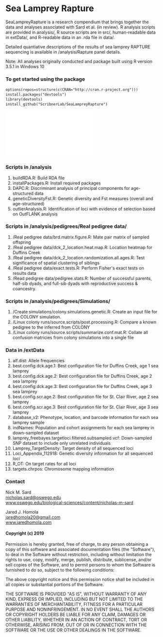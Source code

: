 Sea Lamprey Rapture
===================

SeaLampreyRapture is a research compendium that brings together the data
and analyses associated with Sard et al. (in review). R analysis scripts
are provided in analysis/, R source scripts are in src/, human-readable
data in extData/, and R-readable data in an .rda file in data/.

Detailed quantiative descriptions of the results of sea lamprey RAPTURE
sequencing is available in /analysis/Rapture panel details.

Note: All analyses originally conducted and package built using R
version 3.5.1 in Windows 10

### To get started using the package

    options(repos=structure(c(CRAN="http://cran.r-project.org")))
    install.packages("devtools")
    library(devtools)
    install_github("ScribnerLab/SeaLampreyRapture")

![compendiumOutline](./extData/compendiumOutline.pdf)

### Scripts in /analysis

1.  buildRDA.R: Build RDA file
2.  installPackages.R: Install required packages
3.  DAPC.R: Discriminant analysis of principal components for
    age-structured data
4.  geneticDiversityFst.R: Genetic diversity and Fst measures (overall
    and age-structured)
5.  outlierAnalysis.R: Identification of loci with evidence of selection
    based on OutFLANK analysis

### Scripts in /analysis/pedigrees/Real pedigree data/

1.  /Real pedigree data/brd.matrix.figure.R: Mate pair matrix of sampled
    offspring
2.  /Real pedigree data/dck\_2\_location.heat.map.R: Location heatmap
    for Duffins Creek
3.  /Real pedigree data/dck\_2\_location.randomization.all.ages.R: Test
    significance of spatial clustering of siblings
4.  /Real pedigree data/exact.tests.R: Perform Fisher's exact tests on
    results data
5.  /Read pedigree data/pedigree.stats.R: Number of successful parents,
    half-sib dyads, and full-sib dyads with reproductive success &
    coancestry.

### Scripts in /analysis/pedigrees/Simulations/

1.  /Create simulations/colony.simulations.genetic.R: Create an input
    file for the COLONY simulation.
2.  /Linux colony runs/source.scripts/post.processing.R: Compare a known
    pedigree to the inferred from COLONY
3.  /Linux colony runs/source.scripts/summarize.conf.mat.R: Collate all
    confusion matricies from colony simulations into a single file

### Data in /extData

1.  alf.dist: Allele frequencies
2.  best.config.dck.age.1: Best configuration file for Duffins Creek,
    age 1 sea lamprey
3.  best.config.dck.age.2: Best configuration file for Duffins Creek,
    age 2 sea lamprey
4.  best.config.dck.age.3: Best configuration file for Duffins Creek,
    age 3 sea lamprey
5.  best.config.scr.age.2: Best configuration file for St. Clair River,
    age 2 sea lamprey
6.  best.config.scr.age.3: Best configuration file for St. Clair River,
    age 3 sea lamprey
7.  database\_v2: Phenotype, location, and barcode information for each
    sea lamprey sample
8.  indNames: Population and cohort assignments for each sea lamprey in
    down-sampled dataset
9.  lamprey\_freebayes.targetloci.filtered.subsampled.vcf: Down-sampled
    SNP dataset to include only unrelated individuals
10. Lamprey\_TargetDensity: Target density of all sequenced loci
11. Loci\_Appendix\_112918: Genetic diversity information for all
    sequenced loci
12. R\_OT: On target rates for all loci
13. targets.chrpos: Chromosome mapping information

### Contact

Nick M. Sard  
<nicholas.sard@oswego.edu>  
www.oswego.edu/biological-sciences/content/nicholas-m-sard

Jared J. Homola  
<jaredhomola20@gmail.com>  
www.jaredhomola.com

#### Copyright (c) 2019

Permission is hereby granted, free of charge, to any person obtaining a
copy of this software and associated documentation files (the
"Software"), to deal in the Software without restriction, including
without limitation the rights to use, copy, modify, merge, publish,
distribute, sublicense, and/or sell copies of the Software, and to
permit persons to whom the Software is furnished to do so, subject to
the following conditions:

The above copyright notice and this permission notice shall be included
in all copies or substantial portions of the Software.

THE SOFTWARE IS PROVIDED "AS IS", WITHOUT WARRANTY OF ANY KIND, EXPRESS
OR IMPLIED, INCLUDING BUT NOT LIMITED TO THE WARRANTIES OF
MERCHANTABILITY, FITNESS FOR A PARTICULAR PURPOSE AND NONINFRINGEMENT.
IN NO EVENT SHALL THE AUTHORS OR COPYRIGHT HOLDERS BE LIABLE FOR ANY
CLAIM, DAMAGES OR OTHER LIABILITY, WHETHER IN AN ACTION OF CONTRACT,
TORT OR OTHERWISE, ARISING FROM, OUT OF OR IN CONNECTION WITH THE
SOFTWARE OR THE USE OR OTHER DEALINGS IN THE SOFTWARE.
